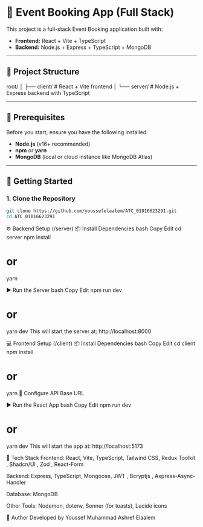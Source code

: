 # 🎉 Event Booking App (Full Stack)

This project is a full-stack Event Booking application built with:

- **Frontend:** React + Vite + TypeScript
- **Backend:** Node.js + Express + TypeScript + MongoDB

---

## 📁 Project Structure

root/
│
├── client/ # React + Vite frontend
│
└── server/ # Node.js + Express backend with TypeScript

---

## 🔧 Prerequisites

Before you start, ensure you have the following installed:

- **Node.js** (v16+ recommended)
- **npm** or **yarn**
- **MongoDB** (local or cloud instance like MongoDB Atlas)

---

## 🚀 Getting Started

### 1. Clone the Repository

```bash
git clone https://github.com/youssefelaalem/ATC_01016623291.git
cd ATC_01016623291
```

⚙️ Backend Setup (/server)
📦 Install Dependencies
bash
Copy
Edit
cd server
npm install

# or

yarn

▶️ Run the Server
bash
Copy
Edit
npm run dev

# or

yarn dev
This will start the server at: http://localhost:8000

💻 Frontend Setup (/client)
📦 Install Dependencies
bash
Copy
Edit
cd client
npm install

# or

yarn
🔧 Configure API Base URL


▶️ Run the React App
bash
Copy
Edit
npm run dev

# or

yarn dev
This will start the app at: http://localhost:5173

🧪 Tech Stack
Frontend: React, Vite, TypeScript, Tailwind CSS, Redux Toolkit , Shadcn/UI , Zod , React-Form 

Backend: Express, TypeScript, Mongoose, JWT , Bcryptjs , Axpress-Async-Handler

Database: MongoDB

Other Tools: Nodemon, dotenv, Sonner (for toasts), Lucide icons

🙌 Author
Developed by Youssef Muhammad Ashref Elaalem
